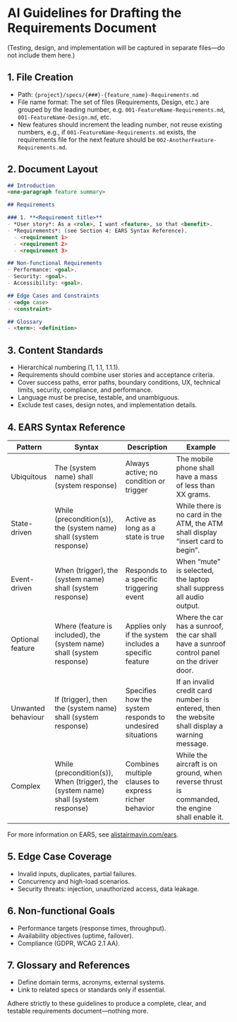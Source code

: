 # AI Guidelines for Drafting the Requirements Document

(Testing, design, and implementation will be captured in separate files—do not include them here.)

## 1. File Creation
* Path: `{project}/specs/{###}-{feature_name}-Requirements.md`
* File name format: The set of files (Requirements, Design, etc.) are grouped by the 
  leading number, e.g. `001-FeatureName-Requirements.md`, `001-FeatureName-Design.md`, etc.
* New features should increment the leading number, not reuse existing numbers, 
  e.g., if `001-FeatureName-Requirements.md` exists, the requirements file for the next feature should be `002-AnotherFeature-Requirements.md`.

## 2. Document Layout
```markdown
## Introduction
<one-paragraph feature summary>

## Requirements

### 1. **<Requirement title>**
- *User story*: As a <role>, I want <feature>, so that <benefit>.
- *Requirements*: (see Section 4: EARS Syntax Reference).
  - <requirement 1>
  - <requirement 2>
  - <requirement 3>

## Non-functional Requirements
- Performance: <goal>.
- Security: <goal>.
- Accessibility: <goal>.

## Edge Cases and Constraints
- <edge case>  
- <constraint>

## Glossary
- <term>: <definition>
```

## 3. Content Standards
* Hierarchical numbering (1, 1.1, 1.1.1).
* Requirements should combine user stories and acceptance criteria.
* Cover success paths, error paths, boundary conditions, UX, technical limits, security, compliance, and performance.
* Language must be precise, testable, and unambiguous.
* Exclude test cases, design notes, and implementation details.

## 4. EARS Syntax Reference

| Pattern              | Syntax                                                                             | Description                                               | Example                                                                                        |
|----------------------|------------------------------------------------------------------------------------|-----------------------------------------------------------|------------------------------------------------------------------------------------------------|
| Ubiquitous           | The (system name) shall (system response)                                          | Always active; no condition or trigger                    | The mobile phone shall have a mass of less than XX grams.                                      |
| State-driven         | While (precondition(s)), the (system name) shall (system response)                 | Active as long as a state is true                         | While there is no card in the ATM, the ATM shall display “insert card to begin”.               |
| Event-driven         | When (trigger), the (system name) shall (system response)                          | Responds to a specific triggering event                   | When “mute” is selected, the laptop shall suppress all audio output.                           |
| Optional feature     | Where (feature is included), the (system name) shall (system response)             | Applies only if the system includes a specific feature    | Where the car has a sunroof, the car shall have a sunroof control panel on the driver door.    |
| Unwanted behaviour   | If (trigger), then the (system name) shall (system response)                       | Specifies how the system responds to undesired situations | If an invalid credit card number is entered, then the website shall display a warning message. |
| Complex              | While (precondition(s)), When (trigger), the (system name) shall (system response) | Combines multiple clauses to express richer behavior      | While the aircraft is on ground, when reverse thrust is commanded, the engine shall enable it. |

For more information on EARS, see [alistairmavin.com/ears](https://alistairmavin.com/ears/).

## 5. Edge Case Coverage
* Invalid inputs, duplicates, partial failures.
* Concurrency and high-load scenarios.
* Security threats: injection, unauthorized access, data leakage.

## 6. Non-functional Goals
* Performance targets (response times, throughput).
* Availability objectives (uptime, failover).
* Compliance (GDPR, WCAG 2.1 AA).

## 7. Glossary and References
* Define domain terms, acronyms, external systems.
* Link to related specs or standards only if essential.

Adhere strictly to these guidelines to produce a complete, clear, and testable requirements document—nothing more.